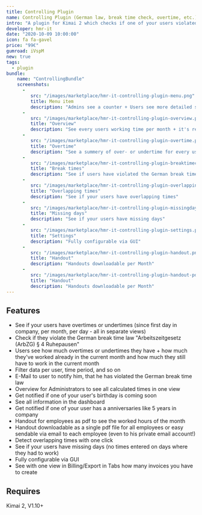 ```yaml
---
title: Controlling Plugin
name: Controlling Plugin (German law, break time check, overtime, etc.)
intro: "A plugin for Kimai 2 which checks if one of your users violated the German break time law + nominal and actual work time comparison + overtime view"
developer: hmr-it
date: "2020-10-09 10:00:00"
icon: fa fa-gavel
price: "99€"
gumroad: iVspM
new: true
tags:
  - plugin
bundle:
    name: "ControllingBundle"
    screenshots:
      - 
         src: "/images/marketplace/hmr-it-controlling-plugin-menu.png"
         title: Menu item 
         description: "Admins see a counter + Users see more detailed statistics" 
      - 
         src: "/images/marketplace/hmr-it-controlling-plugin-overview.png"
         title: "Overview"
         description: "See every users working time per month + it's red for undertime and green for overtime"
      - 
         src: "/images/marketplace/hmr-it-controlling-plugin-overtime.png"
         title: "Overtime"
         description: "See a summery of over- or undertime for every user since first day in the company"
      - 
         src: "/images/marketplace/hmr-it-controlling-plugin-breaktimecheck.png"
         title: "Break times"
         description: "See if users have violated the German break time law"
      - 
         src: "/images/marketplace/hmr-it-controlling-plugin-overlapping.png"
         title: "Overlapping times"
         description: "See if your users have overlapping times"
      - 
         src: "/images/marketplace/hmr-it-controlling-plugin-missingdays.png"
         title: "Missing days"
         description: "See if your users have missing days"
      - 
         src: "/images/marketplace/hmr-it-controlling-plugin-settings.png"
         title: "Settings"
         description: "Fully configurable via GUI"
      - 
         src: "/images/marketplace/hmr-it-controlling-plugin-handout.png"
         title: "Handout"
         description: "Handouts downloadable per Month"
      - 
         src: "/images/marketplace/hmr-it-controlling-plugin-handout-pdf.png"
         title: "Handout"
         description: "Handouts downloadable per Month"
---
```


## Features

- See if your users have overtimes or undertimes (since first day in company, per month, per day - all in separate views)
- Check if they violate the German break time law "Arbeitszeitgesetz (ArbZG) § 4 Ruhepausen"
- Users see how much overtimes or undertimes they have + how much they've worked already in the current month and how much they still have to work in the current month
- Filter data per user, time period, and so on
- E-Mail to user to notify him, that he has violated the German break time law
- Overview for Administrators to see all calculated times in one view
- Get notified if one of your user's birthday is coming soon
- See all information in the dashboard
- Get notified if one of your user has a anniversaries like 5 years in company
- Handout for employees as pdf to see the worked hours of the month
- Handout downloadable as a single pdf file for all employees or easy sendable via email to each employee (even to his private email account!)
- Detect overlapping times with one click
- See if your users have missing days (no times entered on days where they had to work)
- Fully configurable via GUI
- See with one view in Billing/Export in Tabs how many invoices you have to create

## Requires

Kimai 2, V1.10+
